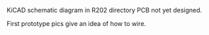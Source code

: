KiCAD schematic diagram in R202 directory
PCB not yet designed.

First prototype pics give an idea of how to wire.



